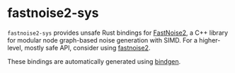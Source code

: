 # fastnoise2-sys

`fastnoise2-sys` provides unsafe Rust bindings for [FastNoise2](https://github.com/Auburn/FastNoise2), a C++ library for modular node graph-based noise generation with SIMD.
For a higher-level, mostly safe API, consider using [fastnoise2](https://crates.io/crates/fastnoise2).

These bindings are automatically generated using [bindgen](https://crates.io/crates/bindgen).
